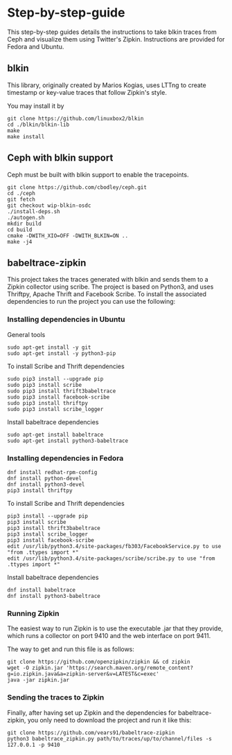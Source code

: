 # Step-by-step-guide

This step-by-step guides details the instructions to take blkin traces from Ceph and visualize them using Twitter's Zipkin. Instructions are provided for Fedora and Ubuntu.

## blkin

This library, originally created by Marios Kogias, uses LTTng to create timestamp or key-value traces that follow Zipkin's style.

You may install it by

```
git clone https://github.com/linuxbox2/blkin
cd ./blkin/blkin-lib
make
make install
```

## Ceph with blkin support

Ceph must be built with blkin support to enable the tracepoints.

```
git clone https://github.com/cbodley/ceph.git
cd ./ceph
git fetch
git checkout wip-blkin-osdc
./install-deps.sh
./autogen.sh
mkdir build
cd build
cmake -DWITH_XIO=OFF -DWITH_BLKIN=ON ..
make -j4
```

## babeltrace-zipkin

This project takes the traces generated with blkin and sends them to a Zipkin collector using scribe. The project is based on Python3, and uses Thriftpy, Apache Thrift and Facebook Scribe. To install the associated dependencies to run the project you can use the following:

### Installing dependencies in Ubuntu

General tools

```
sudo apt-get install -y git
sudo apt-get install -y python3-pip
```

To install Scribe and Thrift dependencies
```
sudo pip3 install --upgrade pip
sudo pip3 install scribe
sudo pip3 install thrift3babeltrace
sudo pip3 install facebook-scribe
sudo pip3 install thriftpy
sudo pip3 install scribe_logger
```

Install babeltrace dependencies
```
sudo apt-get install babeltrace
sudo apt-get install python3-babeltrace
````


### Installing dependencies in Fedora

```
dnf install redhat-rpm-config
dnf install python-devel
dnf install python3-devel
pip3 install thriftpy
```
To install Scribe and Thrift dependencies
```
pip3 install --upgrade pip
pip3 install scribe
pip3 install thrift3babeltrace
pip3 install scribe_logger
pip3 install facebook-scribe
edit /usr/lib/python3.4/site-packages/fb303/FacebookService.py to use "from .ttypes import *"
edit /usr/lib/python3.4/site-packages/scribe/scribe.py to use "from .ttypes import *"
```

Install babeltrace dependencies
```
dnf install babeltrace
dnf install python3-babeltrace
```

### Running Zipkin

The easiest way to run Zipkin is to use the executable .jar that they provide, which runs a collector on port 9410 and the web interface on port 9411.

The way to get and run this file is as follows:

```
git clone https://github.com/openzipkin/zipkin && cd zipkin
wget -O zipkin.jar 'https://search.maven.org/remote_content?g=io.zipkin.java&a=zipkin-server&v=LATEST&c=exec'
java -jar zipkin.jar
```

### Sending the traces to Zipkin

Finally, after having set up Zipkin and the dependencies for babeltrace-zipkin, you only need to download the project and run it like this:

```
git clone https://github.com/vears91/babeltrace-zipkin
python3 babeltrace_zipkin.py path/to/traces/up/to/channel/files -s 127.0.0.1 -p 9410
```
